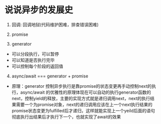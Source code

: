 # 说说异步的发展史
1. 回调: 回调地狱(代码维护困难，排查错误困难)

2. promise

3. generator
 - 可以分段执行，可以暂停
 - 可以知道是否执行完毕
 - 可以控制每个阶段的返回值

4. async/await === generator + promise
 - 原理：generator 控制异步执行是靠promise的状态变更再手动控制next的执行，async/await 的优雅性的原理体现在可以自动的执行generator函数的next，控制yield的释放，主要的实现方式就是递归调用next，next的执行结果需要一个为promise对象，next的递归调用应该在上一个next执行结果的promise状态变更为fulfilled后才递归，这样就能实现上一个yeild后面的语句彻底执行出结果后才执行下一个，也就实现了await的效果